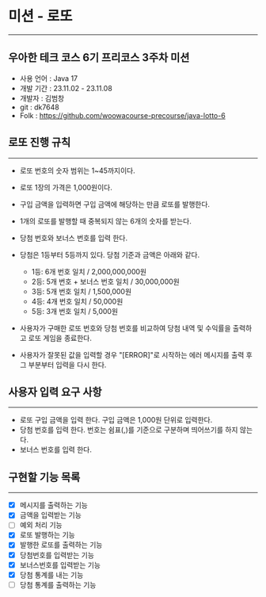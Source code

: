 # 미션 - 로또

-----------------------------------------------------------------------
## 우아한 테크 코스 6기 프리코스 3주차 미션
- 사용 언어 : Java 17  
- 개발 기간 : 23.11.02 - 23.11.08  
- 개발자 : 김범창  
- git : dk7648  
- Folk : https://github.com/woowacourse-precourse/java-lotto-6

## 로또 진행 규칙

-----------------------------------------------------------------------
- 로또 번호의 숫자 범위는 1~45까지이다.
- 로또 1장의 가격은 1,000원이다.
- 구입 금액을 입력하면 구입 금액에 해당하는 만큼 로또를 발행한다.
- 1개의 로또를 발행할 때 중복되지 않는 6개의 숫자를 받는다.  


- 당첨 번호와 보너스 번호를 입력 한다.
- 당첨은 1등부터 5등까지 있다. 당첨 기준과 금액은 아래와 같다.
    - 1등: 6개 번호 일치 / 2,000,000,000원
    - 2등: 5개 번호 + 보너스 번호 일치 / 30,000,000원
    - 3등: 5개 번호 일치 / 1,500,000원
    - 4등: 4개 번호 일치 / 50,000원
    - 5등: 3개 번호 일치 / 5,000원


- 사용자가 구매한 로또 번호와 당첨 번호를 비교하여 당첨 내역 및 수익률을 출력하고 로또 게임을 종료한다.
- 사용자가 잘못된 값을 입력할 경우 "[ERROR]"로 시작하는 에러 메시지를 출력 후 그 부분부터 입력을 다시 한다.

## 사용자 입력 요구 사항

-----------------------------------------------------------------------
- 로또 구입 금액을 입력 한다. 구입 금액은 1,000원 단위로 입력한다.
- 당첨 번호를 입력 한다. 번호는 쉼표(,)를 기준으로 구분하며 띄어쓰기를 하지 않는다.
- 보너스 번호를 입력 한다.



## 구현할 기능 목록

-----------------------------------------------------------------------
- [x] 메시지를 출력하는 기능
- [x] 금액을 입력받는 기능
- [ ] 예외 처리 기능
- [x] 로또 발행하는 기능
- [x] 발행한 로또를 출력하는 기능
- [x] 당첨번호를 입력받는 기능
- [x] 보너스번호를 입력받는 기능
- [x] 당첨 통계를 내는 기능
- [ ] 당첨 통계를 출력하는 기능